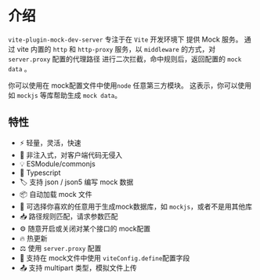 
# 介绍

`vite-plugin-mock-dev-server` 专注于在 `Vite` 开发环境下 提供 Mock 服务。
通过 vite 内置的 `http` 和 `http-proxy` 服务，以 `middleware` 的方式，对 `server.proxy` 配置的代理路径
进行二次拦截，命中规则后，返回配置的 `mock data` 。

你可以使用在 mock配置文件中使用`node` 任意第三方模块。 这表示，你可以使用如 `mockjs` 等库帮助生成 `mock data`。

## 特性

- ⚡️ 轻量，灵活，快速
- 🧲 非注入式，对客户端代码无侵入
- 💡 ESModule/commonjs
- 🦾 Typescript
- 🏷 支持 json / json5 编写 mock 数据
- 📦 自动加载 mock 文件
- 🎨 可选择你喜欢的任意用于生成mock数据库，如 `mockjs`，或者不是用其他库
- 📥 路径规则匹配，请求参数匹配
- ⚙️ 随意开启或关闭对某个接口的 mock配置
- 🔥 热更新
- ⚖️ 使用 `server.proxy` 配置
- 🍕 支持在 mock文件中使用 `viteConfig.define`配置字段
- 📤 支持 multipart 类型，模拟文件上传

<!-- ## Why?

为前端项目在本地开发服务中，提供一个用于对后端未开发完但已有明确的文档的接口，进行mock，从而实现前后端并行开发，是一个非常必要的工程支持。

结合我在过去多年的开发经验，梳理了我认为的这个 mock-server 所必要的需求后，在开源社区中，没有找到符合我期望的相关工具，于是
就打算自己开发一个。

**对于一个 `mock-server`，我预期的必要实现：**

1. 配置简洁，同时也需要满足复杂场景的需求；
   - 对于一些简单的接口，可以直接通过简单的 `url+body`，写入固定的响应数据；
   - 对于复杂的需求，需要根据入参返回不同的数据的，提供 方法支持和开发能力；

2. 支持多种路径匹配规则
   - 支持静态路径匹配
   - 支持动态路径匹配，如 `/user/:userId` 并 解析 `userId` 到 `params` 放入 `request`
   - 支持 请求参数，请求头、请求体 解析

3. 支持任意接口mock配置的 开启/关闭
  
   在开发中，通常我们只需要对某几个请求接口进行mock，而不需要所有配置的mock接口都生效。所以mock能够随意开启/关闭
   是一个很重要的功能。

4. 支持热更新，监听 mock文件及其依赖的文件
5. 支持引入其他第三方库

在这些必要的功能的基础上，还需要能够支持：

- 自定义 响应 status、 header、body；
- 接口延迟响应
- 多种文件格式支持
- ESM/CJS 支持
 -->

